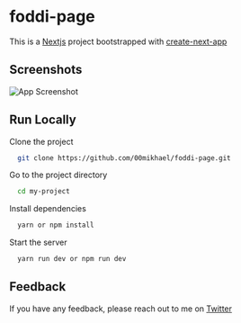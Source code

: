 
# foddi-page

This is a [Nextjs](https://vercel.com/solutions/nextjs) project bootstrapped with [create-next-app](https://nextjs.org/docs/api-reference/create-next-app)

## Screenshots

![App Screenshot](https://via.placeholder.com/468x300?text=App+Screenshot+Here)

  
## Run Locally

Clone the project

```bash
  git clone https://github.com/00mikhael/foddi-page.git
```

Go to the project directory

```bash
  cd my-project
```

Install dependencies

```bash
  yarn or npm install
```

Start the server

```bash
  yarn run dev or npm run dev
```

  
## Feedback

If you have any feedback, please reach out to me on [Twitter](https://twitter.com/00mikhael)

  
